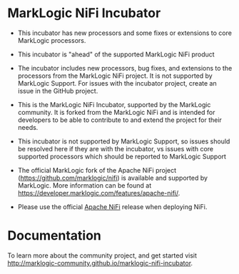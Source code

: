 # MarkLogic NiFi Incubator

* This incubator has new processors and some fixes or extensions to core MarkLogic processors.

* This incubator is "ahead" of the supported MarkLogic NiFi product

* The incubator includes new processors, bug fixes, and extensions to the processors from the MarkLogic NiFi project. It is not supported by MarkLogic Support. For issues with the incubator project, create an issue in the GitHub project.

* This is the MarkLogic NiFi Incubator, supported by the MarkLogic community. It is forked from the MarkLogic NiFi and is intended for developers to be able to contribute to and extend the project for their needs. 

* This incubator is not supported by MarkLogic Support, so issues should be resolved here if they are with the incubator, vs issues with core supported processors which should be reported to MarkLogic Support

* The official MarkLogic fork of the Apache NiFi project (https://github.com/marklogic/nifi) is available and supported by MarkLogic. More information can be found at https://developer.marklogic.com/features/apache-nifi/.

* Please use the official [Apache NiFi](https://nifi.apache.org/) release when deploying NiFi.


# Documentation 
To learn more about the community project, and get started visit http://marklogic-community.github.io/marklogic-nifi-incubator.